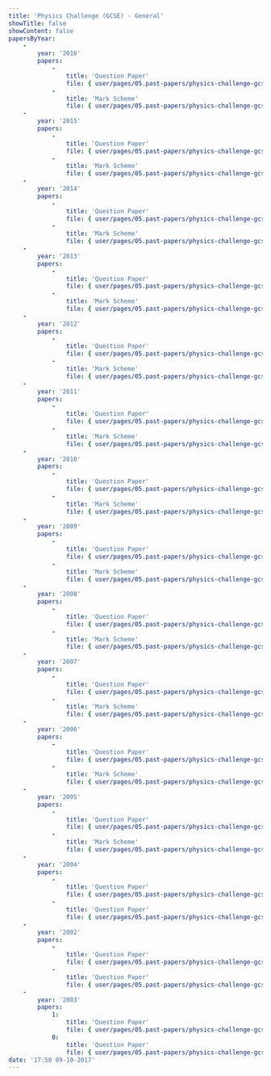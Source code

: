 ```yaml
---
title: 'Physics Challenge (GCSE) - General'
showTitle: false
showContent: false
papersByYear:
    -
        year: '2016'
        papers:
            -
                title: 'Question Paper'
                file: { user/pages/05.past-papers/physics-challenge-gcse/_general/Physics_Challenge_Question_Paper_2016.pdf: { name: Physics_Challenge_Question_Paper_2016.pdf, type: application/pdf, size: 998887, path: user/pages/05.past-papers/physics-challenge-gcse/_general/Physics_Challenge_Question_Paper_2016.pdf } }
            -
                title: 'Mark Scheme'
                file: { user/pages/05.past-papers/physics-challenge-gcse/_general/Physics_Challenge_Solutions_2016.pdf: { name: Physics_Challenge_Solutions_2016.pdf, type: application/pdf, size: 44020, path: user/pages/05.past-papers/physics-challenge-gcse/_general/Physics_Challenge_Solutions_2016.pdf } }
    -
        year: '2015'
        papers:
            -
                title: 'Question Paper'
                file: { user/pages/05.past-papers/physics-challenge-gcse/_general/Physics_challenge_Paper_2015_final.pdf: { name: Physics_challenge_Paper_2015_final.pdf, type: application/pdf, size: 440775, path: user/pages/05.past-papers/physics-challenge-gcse/_general/Physics_challenge_Paper_2015_final.pdf } }
            -
                title: 'Mark Scheme'
                file: { user/pages/05.past-papers/physics-challenge-gcse/_general/Physics_Challenge_Mark_Scheme_2015_final.pdf: { name: Physics_Challenge_Mark_Scheme_2015_final.pdf, type: application/pdf, size: 76761, path: user/pages/05.past-papers/physics-challenge-gcse/_general/Physics_Challenge_Mark_Scheme_2015_final.pdf } }
    -
        year: '2014'
        papers:
            -
                title: 'Question Paper'
                file: { user/pages/05.past-papers/physics-challenge-gcse/_general/BPhO_PC_2014_QP.pdf: { name: BPhO_PC_2014_QP.pdf, type: application/pdf, size: 235968, path: user/pages/05.past-papers/physics-challenge-gcse/_general/BPhO_PC_2014_QP.pdf } }
            -
                title: 'Mark Scheme'
                file: { user/pages/05.past-papers/physics-challenge-gcse/_general/BPhO_PC_2014_MS.pdf: { name: BPhO_PC_2014_MS.pdf, type: application/pdf, size: 37934, path: user/pages/05.past-papers/physics-challenge-gcse/_general/BPhO_PC_2014_MS.pdf } }
    -
        year: '2013'
        papers:
            -
                title: 'Question Paper'
                file: { user/pages/05.past-papers/physics-challenge-gcse/_general/BPhO_PC_2013_QP.pdf: { name: BPhO_PC_2013_QP.pdf, type: application/pdf, size: 2868617, path: user/pages/05.past-papers/physics-challenge-gcse/_general/BPhO_PC_2013_QP.pdf } }
            -
                title: 'Mark Scheme'
                file: { user/pages/05.past-papers/physics-challenge-gcse/_general/BPhO_PC_2013_MS.pdf: { name: BPhO_PC_2013_MS.pdf, type: application/pdf, size: 345444, path: user/pages/05.past-papers/physics-challenge-gcse/_general/BPhO_PC_2013_MS.pdf } }
    -
        year: '2012'
        papers:
            -
                title: 'Question Paper'
                file: { user/pages/05.past-papers/physics-challenge-gcse/_general/BPhO_PC_2012_QP.pdf: { name: BPhO_PC_2012_QP.pdf, type: application/pdf, size: 535737, path: user/pages/05.past-papers/physics-challenge-gcse/_general/BPhO_PC_2012_QP.pdf } }
            -
                title: 'Mark Scheme'
                file: { user/pages/05.past-papers/physics-challenge-gcse/_general/BPhO_PC_2012_MS.pdf: { name: BPhO_PC_2012_MS.pdf, type: application/pdf, size: 127476, path: user/pages/05.past-papers/physics-challenge-gcse/_general/BPhO_PC_2012_MS.pdf } }
    -
        year: '2011'
        papers:
            -
                title: 'Question Paper'
                file: { user/pages/05.past-papers/physics-challenge-gcse/_general/BPhO_PC_2011_final.pdf: { name: BPhO_PC_2011_final.pdf, type: application/pdf, size: 88320, path: user/pages/05.past-papers/physics-challenge-gcse/_general/BPhO_PC_2011_final.pdf } }
            -
                title: 'Mark Scheme'
                file: { user/pages/05.past-papers/physics-challenge-gcse/_general/BPhO_PC_2011_MS.pdf: { name: BPhO_PC_2011_MS.pdf, type: application/pdf, size: 261630, path: user/pages/05.past-papers/physics-challenge-gcse/_general/BPhO_PC_2011_MS.pdf } }
    -
        year: '2010'
        papers:
            -
                title: 'Question Paper'
                file: { user/pages/05.past-papers/physics-challenge-gcse/_general/BPhO_PC_2010_QP.pdf: { name: BPhO_PC_2010_QP.pdf, type: application/pdf, size: 172689, path: user/pages/05.past-papers/physics-challenge-gcse/_general/BPhO_PC_2010_QP.pdf } }
            -
                title: 'Mark Scheme'
                file: { user/pages/05.past-papers/physics-challenge-gcse/_general/BPhO_PC_2010_MS.pdf: { name: BPhO_PC_2010_MS.pdf, type: application/pdf, size: 404475, path: user/pages/05.past-papers/physics-challenge-gcse/_general/BPhO_PC_2010_MS.pdf } }
    -
        year: '2009'
        papers:
            -
                title: 'Question Paper'
                file: { user/pages/05.past-papers/physics-challenge-gcse/_general/BPhO_PC_2009_QP.pdf: { name: BPhO_PC_2009_QP.pdf, type: application/pdf, size: 301249, path: user/pages/05.past-papers/physics-challenge-gcse/_general/BPhO_PC_2009_QP.pdf } }
            -
                title: 'Mark Scheme'
                file: { user/pages/05.past-papers/physics-challenge-gcse/_general/BPhO_PC_2009_MS.pdf: { name: BPhO_PC_2009_MS.pdf, type: application/pdf, size: 309338, path: user/pages/05.past-papers/physics-challenge-gcse/_general/BPhO_PC_2009_MS.pdf } }
    -
        year: '2008'
        papers:
            -
                title: 'Question Paper'
                file: { user/pages/05.past-papers/physics-challenge-gcse/_general/BPhO_PC_2008_QP.pdf: { name: BPhO_PC_2008_QP.pdf, type: application/pdf, size: 333905, path: user/pages/05.past-papers/physics-challenge-gcse/_general/BPhO_PC_2008_QP.pdf } }
            -
                title: 'Mark Scheme'
                file: { user/pages/05.past-papers/physics-challenge-gcse/_general/BPhO_PC_2008_MS.pdf: { name: BPhO_PC_2008_MS.pdf, type: application/pdf, size: 364473, path: user/pages/05.past-papers/physics-challenge-gcse/_general/BPhO_PC_2008_MS.pdf } }
    -
        year: '2007'
        papers:
            -
                title: 'Question Paper'
                file: { user/pages/05.past-papers/physics-challenge-gcse/_general/BPhO_PC_2007_QP.pdf: { name: BPhO_PC_2007_QP.pdf, type: application/pdf, size: 543522, path: user/pages/05.past-papers/physics-challenge-gcse/_general/BPhO_PC_2007_QP.pdf } }
            -
                title: 'Mark Scheme'
                file: { user/pages/05.past-papers/physics-challenge-gcse/_general/BPhO_PC_2007_MS.pdf: { name: BPhO_PC_2007_MS.pdf, type: application/pdf, size: 106551, path: user/pages/05.past-papers/physics-challenge-gcse/_general/BPhO_PC_2007_MS.pdf } }
    -
        year: '2006'
        papers:
            -
                title: 'Question Paper'
                file: { user/pages/05.past-papers/physics-challenge-gcse/_general/BPhO_PC_2006_QP.pdf: { name: BPhO_PC_2006_QP.pdf, type: application/pdf, size: 322904, path: user/pages/05.past-papers/physics-challenge-gcse/_general/BPhO_PC_2006_QP.pdf } }
            -
                title: 'Mark Scheme'
                file: { user/pages/05.past-papers/physics-challenge-gcse/_general/BPhO_PC_2006_MS.pdf: { name: BPhO_PC_2006_MS.pdf, type: application/pdf, size: 110642, path: user/pages/05.past-papers/physics-challenge-gcse/_general/BPhO_PC_2006_MS.pdf } }
    -
        year: '2005'
        papers:
            -
                title: 'Question Paper'
                file: { user/pages/05.past-papers/physics-challenge-gcse/_general/BPhO_PC_2005_QP.pdf: { name: BPhO_PC_2005_QP.pdf, type: application/pdf, size: 202605, path: user/pages/05.past-papers/physics-challenge-gcse/_general/BPhO_PC_2005_QP.pdf } }
            -
                title: 'Mark Scheme'
                file: { user/pages/05.past-papers/physics-challenge-gcse/_general/BPhO_PC_2005_MS.pdf: { name: BPhO_PC_2005_MS.pdf, type: application/pdf, size: 92431, path: user/pages/05.past-papers/physics-challenge-gcse/_general/BPhO_PC_2005_MS.pdf } }
    -
        year: '2004'
        papers:
            -
                title: 'Question Paper'
                file: { user/pages/05.past-papers/physics-challenge-gcse/_general/BPhO_PC_2004_QP.pdf: { name: BPhO_PC_2004_QP.pdf, type: application/pdf, size: 321393, path: user/pages/05.past-papers/physics-challenge-gcse/_general/BPhO_PC_2004_QP.pdf } }
            -
                title: 'Question Paper'
                file: { user/pages/05.past-papers/physics-challenge-gcse/_general/BPhO_PC_2004_MS.pdf: { name: BPhO_PC_2004_MS.pdf, type: application/pdf, size: 127371, path: user/pages/05.past-papers/physics-challenge-gcse/_general/BPhO_PC_2004_MS.pdf } }
    -
        year: '2002'
        papers:
            -
                title: 'Question Paper'
                file: { user/pages/05.past-papers/physics-challenge-gcse/_general/BPhO_PC_2002_QP.pdf: { name: BPhO_PC_2002_QP.pdf, type: application/pdf, size: 131377, path: user/pages/05.past-papers/physics-challenge-gcse/_general/BPhO_PC_2002_QP.pdf } }
            -
                title: 'Question Paper'
                file: { user/pages/05.past-papers/physics-challenge-gcse/_general/BPhO_PC_2003_MS.pdf: { name: BPhO_PC_2003_MS.pdf, type: application/pdf, size: 142068, path: user/pages/05.past-papers/physics-challenge-gcse/_general/BPhO_PC_2003_MS.pdf } }
    -
        year: '2003'
        papers:
            1:
                title: 'Question Paper'
                file: { user/pages/05.past-papers/physics-challenge-gcse/_general/BPhO_PC_2003_MS.pdf: { name: BPhO_PC_2003_MS.pdf, type: application/pdf, size: 142068, path: user/pages/05.past-papers/physics-challenge-gcse/_general/BPhO_PC_2003_MS.pdf } }
            0:
                title: 'Question Paper'
                file: { user/pages/05.past-papers/physics-challenge-gcse/_general/BPhO_PC_2003_QP.pdf: { name: BPhO_PC_2003_QP.pdf, type: application/pdf, size: 1274688, path: user/pages/05.past-papers/physics-challenge-gcse/_general/BPhO_PC_2003_QP.pdf } }
date: '17:50 09-10-2017'
---
```


